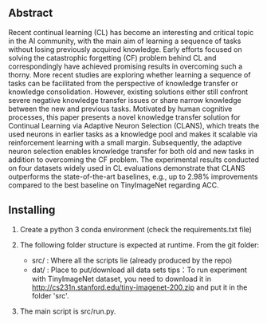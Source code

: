 ## Abstract
Recent continual learning (CL) has become an interesting and critical topic in the AI community, with the main aim of learning a sequence of tasks without losing previously acquired knowledge. Early efforts focused on solving the catastrophic forgetting (CF) problem behind CL and correspondingly have achieved promising results in overcoming such a thorny. More recent studies are exploring whether learning a sequence of tasks can be facilitated from the perspective of knowledge transfer or knowledge consolidation. However, existing solutions either still confront severe negative knowledge transfer issues or share narrow knowledge between the new and previous tasks. Motivated by human cognitive processes, this paper presents a novel knowledge transfer solution for Continual Learning via Adaptive Neuron Selection (CLANS), which treats the used neurons in earlier tasks as a knowledge pool and makes it scalable via reinforcement learning with a small margin. Subsequently, the adaptive neuron selection enables knowledge transfer for both old and new tasks in addition to overcoming the CF problem. The experimental results conducted on four datasets widely used in CL evaluations demonstrate that CLANS outperforms the state-of-the-art baselines, e.g., up to 2.98\% improvements compared to the best baseline on TinyImageNet regarding ACC.

## Installing

1. Create a python 3 conda environment (check the requirements.txt file)

2. The following folder structure is expected at runtime. From the git folder:
   
   * src/ : Where all the scripts lie (already produced by the repo)
   * dat/ : Place to put/download all data sets
tips：To run experiment with TinyImageNet dataset, you need to download it in http://cs231n.stanford.edu/tiny-imagenet-200.zip and put it in the folder 'src'. 

3. The main script is src/run.py. 


